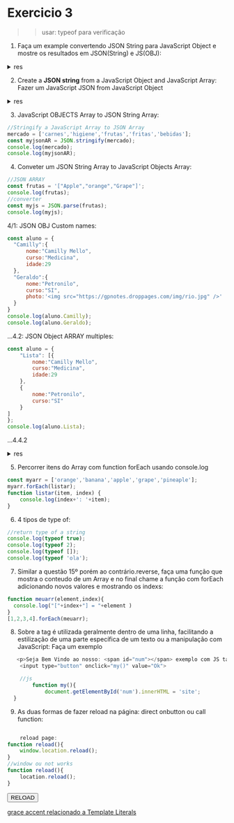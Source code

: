 # Exercicio 3

>>usar: typeof para verificação

1. Faça um example convertendo JSON String para JavaScript Object e mostre os resultados em JSON(String) e JS(OBJ):

<details>
<summary>res</summary>

```js
//convert JSON to JS Object
    const filmesx = ('{"filme":"American Pie","ano":2003,"Country":"USA"}');
//convert direct single line 
const filmes = JSON.parse('{"filme":"American Pie","ano":2003,"Country":"USA"}');
//convert com string
const obj = JSON.parse(filmesx);
 //mostra em OBJ
console.log(obj);
    //mostra JSON
console.log(filmes);
```
</details>


2. Create a **JSON string** from a JavaScript Object and JavaScript Array: 
Fazer um JavaScript JSON from  JavaScript Object 

<details>
<summary>res</summary>

```js
//Converter JS OBJ em JSON String
//Stringify a JavaScript Object
person = {
    name: 'Geraldo',
    age: 30,
    city: 'Maceio'
}
console.log(person);
//JSON.stringify() to convert it into a string.
const myJSON = JSON.stringify(person);

//myJSON is now a string, and ready to be sent to a server:
console.log(myJSON);
```

</details>

3. JavaScript OBJECTS Array to JSON String Array:

```js
//Stringify a JavaScript Array to JSON Array
mercado = ['carnes','higiene','frutas','fritas','bebidas'];
const myjsonAR = JSON.stringify(mercado);
console.log(mercado);
console.log(myjsonAR);
```

4. Conveter um JSON String Array to JavaScript Objects Array:

```js
//JSON ARRAY
const frutas = '["Apple","orange","Grape"]';
console.log(frutas);
//converter
const myjs = JSON.parse(frutas);
console.log(myjs);
```

  4/1:  JSON OBJ Custom names:

  ```js
const aluno = {
    "Camilly":{
        nome:"Camilly Mello",
        curso:"Medicina",
        idade:29
    },
    "Geraldo":{
        nome:"Petronilo",
        curso:"SI",
        photo:'<img src="https://gpnotes.droppages.com/img/rio.jpg" />' 
    }
}
console.log(aluno.Camilly);
console.log(aluno.Geraldo);

  ```
  ...4.2: JSON Object ARRAY multiples:

```js
const aluno = {
    "Lista": [{
        nome:"Camilly Mello",
        curso:"Medicina",
        idade:29
    },
    {
        nome:"Petronilo",
        curso:"SI"
    }
]
};
console.log(aluno.Lista);


```

...4.4.2

<details>
<summary>res</summary>

```js
const mercado = {
    "carnes":[{
        nome:"Suina",
        tipo:"10",
        photo:'<img src="https://gpnotes.droppages.com/img/rio.jpg" />'
    },
    {
        nome:"frango",
        tipo:"20",
    }
]
}

//exemple custom obj name.name2.name3

banco = {
  "trigg":{
    nome:"Trigg",
    limite:6000
  },
  "sx":{
    nome:"Santander",
    limite:5000,
    "fatura":{
      valor:2.566,
      venc:27,
    }
  },
}
console.log(banco.sx.fatura);


//example

banco = {
  "trigg":{
    nome:"Trigg",
    limite:6000
  },
  "santander":{
  "sx1":{
    nome:"SX final: 5555",
    limite:5000,
    "fatura":{
      valor:2.566,
      venc:27,
    }
},
"sx2":{
    nome:"SX final: 9999",
    limite:2000,
  }
  }
}
console.table(banco.santander.sx2);



//exemplo de obj single e multilple infos
//to multiple add []
card = {
  "trigg":{
    name:"Trigg",
    psw:"2395",
    limit:"6000",
    venc:"25"
  },
  "SX":[{
    psw:2395,
    limit:5000,
    venc:5
  },
  {
    psw: 2392,
    limit:2610,
    venc: 25
  }
]
}


```

</details>


5. Percorrer itens do Array com function  forEach usando console.log 
```ts
const myarr = ['orange','banana','apple','grape','pineaple'];
myarr.forEach(listar);
function listar(item, index) {
    console.log(index+': '+item);
}
```

6. 4 tipos de type of:
```js
//return type of a string
console.log(typeof true);
console.log(typeof 2);
console.log(typeof []);
console.log(typeof 'ola');
```

7. Similar a questão 15º porém ao contrário.reverse, faça uma função que mostra o conteudo de um Array e no final chame a função com forEach adicionando novos valores e mostrando os indexs:

```js
function meuarr(element,index){
  console.log("["+index+"] = "+element )
}
[1,2,3,4].forEach(meuarr);
```

8. Sobre a tag <span> é utilizada geralmente dentro de uma linha, facilitando a estilização de uma parte específica de um texto ou a manipulação com JavaScript:
Faça um exemplo

```js
   <p>Seja Bem Vindo ao nosso: <span id="num"></span> exemplo com JS tag <xmp><span></span></xmp></p>
    <input type="button" onclick="my()" value="Ok">

    //js
        function my(){
            document.getElementById('num').innerHTML = 'site';
  }
```

9. As duas formas de fazer reload na página: direct onbutton ou call function:
```js

    reload page:
function reload(){
    window.location.reload();
}
//window ou not works
function reload(){
    location.reload();
}
```

<button onclick="location.reload()">RELOAD</button>

[grace accent relacionado a Template Literals](https://developer.mozilla.org/en-US/docs/Web/JavaScript/Reference/Template_literals)

